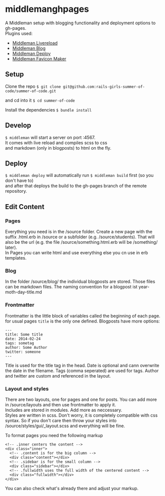 middlemanghpages
================

A Middleman setup with blogging functionality and deployment options to gh-pages.  
Plugins used:
  * [Middleman Livereload](http://middlemanapp.com/basics/livereload/)
  * [Middleman Blog](http://middlemanapp.com/basics/blogging/)
  * [Middleman Deploy](https://github.com/middleman/middleman-blog)
  * [Middleman Favicon Maker](https://github.com/follmann/middleman-favicon-maker)

## Setup

Clone the repo
```$ git clone git@github.com:rails-girls-summer-of-code/summer-of-code.git```

and cd into it  ```$ cd summer-of-code```

Install the dependencies  ```$ bundle install```  

## Develop

```$ middleman```
will start a server on port :4567.  
It comes with live reload and compiles scss to css  
and markdown (only in blogposts) to html on the fly.

## Deploy
```$ middleman deploy```
will automatically run  ```$ middleman build``` first (so you don't have to)  
and after that deploys the build
to the gh-pages branch of the remote repository.

## Edit Content

### Pages

Everything you need is in the /source folder. Create a new page with the suffix .html.erb in /source or a subfolder (e.g. /source/students). That will also be the url (e.g. the file /source/something.html.erb will be /something/ later).  
In Pages you can write html and use everything else you cn use in erb templates.

### Blog

In the folder /source/blog/ the individual blogposts are stored. Those files can be markdown files. The naming convention for a blogpost ist year-moth-day-title.md

### Frontmatter

Frontmatter is the little block of variables called the beginning of each page.
for usual pages ```title``` is the only one defined. Blogposts have more options:  
```
---
title: Some title
date: 2014-02-24
tags: sometag
author: Some Author
twitter: someone
---
```
Title is used for the title tag in the head. Date is optional and cann overwrite the date in the filename. Tags (comma seperated) are used for tags. Author and twitter are custom and referenced in the layout.

### Layout and styles

There are two layouts, one for pages and one for posts. You can add more in /source/layouts and then use frontmatter to apply it.  
Includes are stored in modules. Add more as neccessary.  
Styles are written in scss. Don't worry, it is completely compatible with css syntax. So if you don't care then throw your styles into /source/styles/gui/_layout.scss and everything will be fine.  

To format pages you need the following markup
```
<!-- .inner centers the content -->
<div class="inner">
  <!-- .content is for the big column -->
  <div class="content"></div>
  <!-- .sidebar is for the small column -->
  <div class="sidebar"></div>
  <!-- .fullwidth uses the full width of the centered content -->
  <div class="fullwidth"></div>
</div>
```

You can also check what's already there and adjust your markup.

